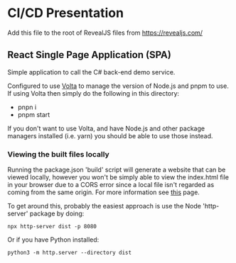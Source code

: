 # CI/CD Presentation #

Add this file to the root of RevealJS files from https://revealjs.com/



## React Single Page Application (SPA) ##

Simple application to call the C# back-end demo service.

Configured to use [Volta](https://volta.sh/) to manage the version of Node.js and pnpm to use. If using Volta then
simply do the following in this directory:

- pnpn i
- pnpm start

If you don't want to use Volta, and have Node.js and other package managers installed (i.e. yarn)
you should be able to use those instead.

### Viewing the built files locally ###

Running the package.json 'build' script will generate a website that can be viewed locally, however you won't be simply
able to view the index.html file in your browser due to a CORS error since a local file isn't regarded as coming from
the same origin. For more information see [this](https://developer.mozilla.org/en-US/docs/Web/HTTP/Guides/CORS/Errors/CORSRequestNotHttp) page.

To get around this, probably the easiest approach is use the Node 'http-server' package by doing:

    npx http-server dist -p 8080

Or if you have Python installed:

    python3 -m http.server --directory dist